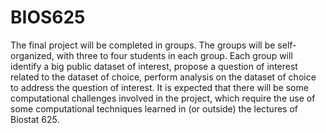 # BIOS625
The final project will be completed in groups. The groups will be self-organized, with three to four students in each group. Each group will identify a big public dataset of interest, propose a question of interest related to the dataset of choice, perform analysis on the dataset of choice to address the question of interest. It is expected that there will be some computational challenges involved in the project, which require the use of some computational techniques learned in (or outside) the lectures of Biostat 625.
